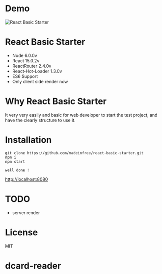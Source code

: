 # Demo
![React Basic Starter](http://i.imgur.com/Gu7lMLU.png)

# React Basic Starter
* Node 6.0.0v
* React 15.0.2v
* ReactRouter 2.4.0v
* React-Hot-Loader 1.3.0v
* ES6 Support
* Only client side render now

# Why React Basic Starter
It very very easily and basic for web developer to start the test project, and have the clearly structure to use it.

# Installation
```
git clone https://github.com/madeinfree/react-basic-starter.git
npm i
npm start

well done !
```
[http://localhost:8080](http://localhost:8080)

# TODO
* server render

# License
MIT
# dcard-reader
